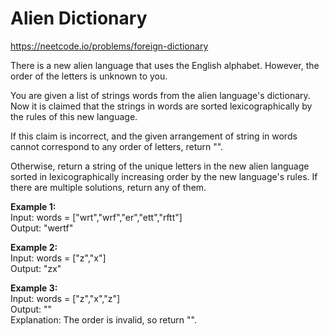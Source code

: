 # Alien Dictionary
https://neetcode.io/problems/foreign-dictionary

There is a new alien language that uses the English alphabet. However, the order of the letters is unknown to you.

You are given a list of strings words from the alien language's dictionary. Now it is claimed that the strings in words are sorted lexicographically by the rules of this new language.

If this claim is incorrect, and the given arrangement of string in words cannot correspond to any order of letters, return "".

Otherwise, return a string of the unique letters in the new alien language sorted in lexicographically increasing order by the new language's rules. If there are multiple solutions, return any of them.

<b>Example 1:</b>\
Input: words = ["wrt","wrf","er","ett","rftt"]\
Output: "wertf"

<b>Example 2:</b>\
Input: words = ["z","x"]\
Output: "zx"

<b>Example 3:</b>\
Input: words = ["z","x","z"]\
Output: ""\
Explanation: The order is invalid, so return "".